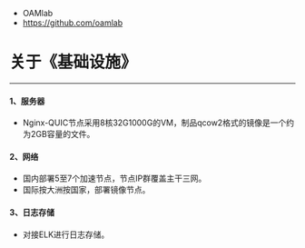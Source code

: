 - OAMlab
- https://github.com/oamlab

# 关于《基础设施》

- ----------------------------

#### 1、服务器
- Nginx-QUIC节点采用8核32G1000G的VM，制品qcow2格式的镜像是一个约为2GB容量的文件。

#### 2、网络
- 国内部署5至7个加速节点，节点IP群覆盖主干三网。
- 国际按大洲按国家，部署镜像节点。

#### 3、日志存储
- 对接ELK进行日志存储。
